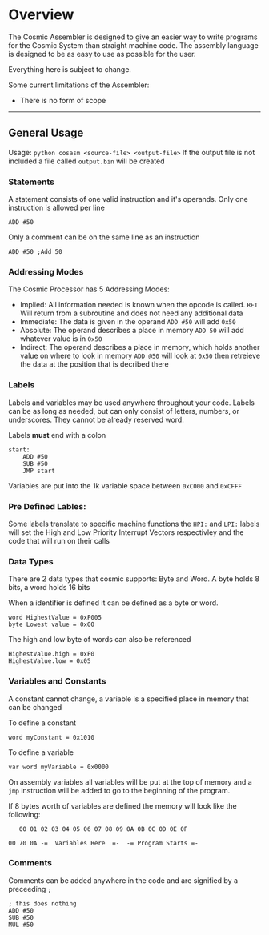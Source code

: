 # Overview

The Cosmic Assembler is designed to give an easier way to write programs for the Cosmic System than straight machine code. The assembly language is designed to be as easy to use as possible for the user.

Everything here is subject to change.

Some current limitations of the Assembler:
* There is no form of scope

----
## General Usage

Usage: ``python cosasm <source-file> <output-file>``
If the output file is not included a file called ``output.bin`` will be created

### Statements
A statement consists of one valid instruction and it's operands. Only one instruction is allowed per line

```
ADD #50
```
Only a comment can be on the same line as an instruction
```
ADD #50 ;Add 50
```

### Addressing Modes

The Cosmic Processor has 5 Addressing Modes:
* Implied: All information needed is known when the opcode is called.
``RET`` Will return from a subroutine and does not need any additional data
* Immediate: The data is given in the operand
``ADD #50`` will add ``0x50``
* Absolute: The operand describes a place in memory
``ADD 50`` will add whatever value is in ``0x50``
* Indirect: The operand describes a place in memory, which holds another value on where to look in memory
``ADD @50`` will look at ``0x50`` then retreieve the data at the position that is decribed there


### Labels

Labels and variables may be used anywhere throughout your code. Labels can be as long as needed, but can only consist of letters, numbers, or underscores. They cannot be already reserved word.

Labels **must** end with a colon
```
start:
    ADD #50
    SUB #50
    JMP start
```

Variables are put into the 1k variable space between ``0xC000`` and ``0xCFFF`` 

### Pre Defined Lables:
Some labels translate to specific machine functions
the ``HPI:`` and ``LPI:`` labels will set the High and Low Priority Interrupt Vectors respectivley and the code that will run on their calls

### Data Types
There are 2 data types that cosmic supports: Byte and Word. A byte holds 8 bits, a word holds 16 bits

When a identifier is defined it can be defined as a byte or word.

```
word HighestValue = 0xF005
byte Lowest value = 0x00
```

The high and low byte of words can also be referenced

```
HighestValue.high = 0xF0
HighestValue.low = 0x05
```

### Variables and Constants

A constant cannot change, a variable is a specified place in memory that can be changed

To define a constant
```
word myConstant = 0x1010
```
To define a variable
```
var word myVariable = 0x0000
```

On assembly variables all variables will be put at the top of memory and a ``jmp`` instruction will be added to go to the beginning of the program.

If 8 bytes worth of variables are defined the memory will look like the following:

```
   00 01 02 03 04 05 06 07 08 09 0A 0B 0C 0D 0E 0F

00 70 0A -=  Variables Here  =-  -= Program Starts =- 
```


### Comments

Comments can be added anywhere in the code and are signified by a preceeding ``;``

```
; this does nothing
ADD #50
SUB #50
MUL #50

```
